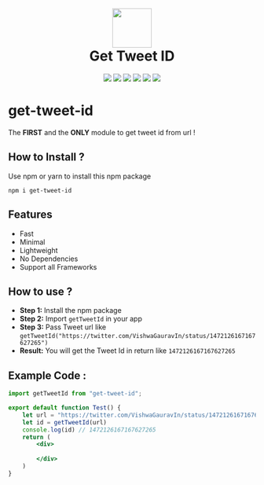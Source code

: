 <div align="center">
 <h1> <img src="https://www.freepnglogos.com/uploads/twitter-logo-png/twitter-logo-vector-png-clipart-1.png" width="80px"><br/>Get Tweet ID</h1>
 <a href="https://itsvg.in" target="_blank"><img src="https://img.shields.io/badge/Creator-Vishwa%20Gaurav-blue?style=plastic"/></a> 
 <img src="https://img.shields.io/npm/v/get-tweet-id?label=%20&style=plastic"/>
 <img src="https://img.shields.io/npm/dt/get-tweet-id?style=plastic">
 <img src="https://img.shields.io/snyk/vulnerabilities/github/VishwaGauravIn/get-tweet-id?style=plastic"/>
 <img src="https://img.shields.io/badge/License-GPL%20v3-brightgreen?style=plastic"/>
 <img src="https://img.shields.io/github/languages/code-size/VishwaGauravIn/get-tweet-id?logo=github&style=plastic">
</div>

# get-tweet-id
The **FIRST** and the **ONLY** module to get tweet id from url !

## How to Install ?
Use npm or yarn to install this npm package
```
npm i get-tweet-id
```

## Features
- Fast
- Minimal
- Lightweight
- No Dependencies 
- Support all Frameworks

## How to use ?
- **Step 1:** Install the npm package
- **Step 2:** Import ```getTweetId``` in your app
- **Step 3:** Pass Tweet url like ```getTweetId("https://twitter.com/VishwaGauravIn/status/1472126167167627265")```
- **Result:** You will get the Tweet Id in return like ```1472126167167627265```

## Example Code :

```jsx
import getTweetId from "get-tweet-id";

export default function Test() {
    let url = "https://twitter.com/VishwaGauravIn/status/1472126167167627265"
    let id = getTweetId(url)
    console.log(id) // 1472126167167627265
    return (
        <div>
        
        </div>
    )
}
```
